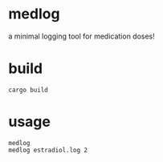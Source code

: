 # medlog
a minimal logging tool for medication doses!

# build
```
cargo build
```

# usage
```
medlog
medlog estradiol.log 2
```
